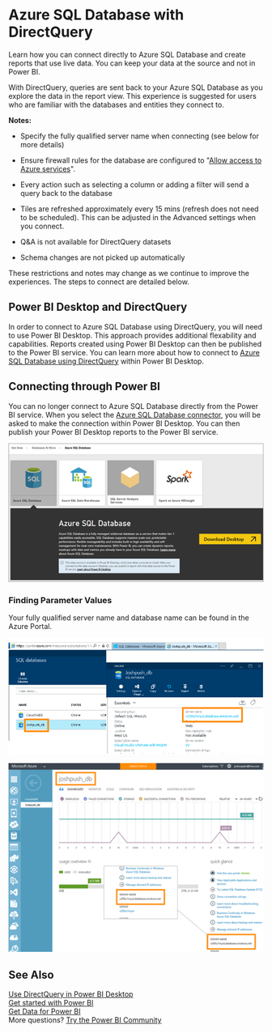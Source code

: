 ﻿<properties 
   pageTitle="Azure SQL Database with DirectQuery"
   description="Azure SQL Database with DirectQuery"
   services="powerbi" 
   documentationCenter="" 
   authors="guyinacube" 
   manager="erikre" 
   backup=""
   editor=""
   tags=""
   qualityFocus="no"
   qualityDate=""/>
 
<tags
   ms.service="powerbi"
   ms.devlang="NA"
   ms.topic="article"
   ms.tgt_pltfrm="NA"
   ms.workload="powerbi"
   ms.date="08/10/2017"
   ms.author="asaxton"/>

# Azure SQL Database with DirectQuery

Learn how you can connect directly to Azure SQL Database and create reports that use live data. You can keep your data at the source and not in Power BI.

With DirectQuery, queries are sent back to your Azure SQL Database as you explore the data in the report view. This experience is suggested for users who are familiar with the databases and entities they connect to.

**Notes:**

- Specify the fully qualified server name when connecting (see below for more details)

- Ensure firewall rules for the database are configured to "[Allow access to Azure services](https://msdn.microsoft.com/library/azure/ee621782.aspx)".

- Every action such as selecting a column or adding a filter will send a query back to the database

- Tiles are refreshed approximately every 15 mins (refresh does not need to be scheduled). This can be adjusted in the Advanced settings when you connect.

- Q&A is not available for DirectQuery datasets

- Schema changes are not picked up automatically

These restrictions and notes may change as we continue to improve the experiences. The steps to connect are detailed below. 

## Power BI Desktop and DirectQuery

In order to connect to Azure SQL Database using DirectQuery, you will need to use Power BI Desktop. This approach provides additional flexability and capabilities. Reports created using Power BI Desktop can then be published to the Power BI service. You can learn more about how to connect to [Azure SQL Database using DirectQuery](powerbi-desktop-use-directquery.md) within Power BI Desktop. 

## Connecting through Power BI

You can no longer connect to Azure SQL Database directly from the Power BI service. When you select the [Azure SQL Database connector](https://app.powerbi.com/getdata/bigdata/azure-sql-database-with-live-connect), you will be asked to make the connection within Power BI Desktop. You can then publish your Power BI Desktop reports to the Power BI service. 

![](media/powerbi-azure-sql-database-with-directquery/azure-sql-database-in-power-bi.png)

### Finding Parameter Values

Your fully qualified server name and database name can be found in the Azure Portal.

![](media/powerbi-azure-sql-database-with-directquery/AzurePortNew_update.png)


![](media/powerbi-azure-sql-database-with-directquery/AzurePortal_update.png)

## See Also

[Use DirectQuery in Power BI Desktop](powerbi-desktop-use-directquery.md)  
[Get started with Power BI](powerbi-service-get-started.md)  
[Get Data for Power BI](powerbi-service-get-data.md)  
More questions? [Try the Power BI Community](http://community.powerbi.com/)
